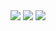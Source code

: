 <img href="https://steamcommunity.com/id/trackedby" src="https://img.shields.io/badge/Steam-000000?style=for-the-badge&logo=steam&logoColor=white" /> 
<img src="https://img.shields.io/badge/HTML-239120?style=for-the-badge&logo=html5&logoColor=white" /> 
<img src="https://img.shields.io/badge/CSS-239120?&style=for-the-badge&logo=css3&logoColor=white" /> 

